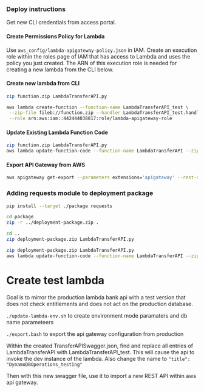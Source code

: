 ### Deploy instructions
Get new CLI credentials from access portal.
#### Create Permissions Policy for Lambda
Use `aws_config/lambda-apigateway-policy.json` in IAM.
Create an execution role within the roles page of IAM that has access to Lambda and uses the policy you just created.
The ARN of this execution role is needed for creating a new lambda from the CLI below.

#### Create new lambda from CLI
```bash
zip function.zip LambdaTransferAPI.py

aws lambda create-function --function-name LambdaTransferAPI_test \
 --zip-file fileb://function.zip --handler LambdaTransferAPI_test.handler --runtime python3.9 \
 --role arn:aws:iam::442444038817:role/lambda-apigateway-role
```



#### Update Existing Lambda Function Code
```bash
zip function.zip LambdaTransferAPI.py
aws lambda update-function-code --function-name LambdaTransferAPI --zip-file fileb://function.zip
```

#### Export API Gateway from AWS
```bash
aws apigateway get-export --parameters extensions='apigateway' --rest-api-id whu5vcahxe --stage-name test --export-type swagger TransferAPISwagger.json
```


### Adding requests module to deployment package
```bash
pip install --target ./package requests
```

```bash
cd package
zip -r ../deployment-package.zip .
```

```bash
cd ..
zip deployment-package.zip LambdaTransferAPI.py
```

```bash
zip deployment-package.zip LambdaTransferAPI.py
aws lambda update-function-code --function-name LambdaTransferAPI --zip-file fileb://deployment-package.zip
```

# Create test lambda
Goal is to  mirror the production lambda bank api with a test version that does not check entitlements and does not act on the production database.

`./update-lambda-env.sh` to create environment mode paramaters and db name parameteers

`./export.bash` to export the api gateway configuration from production

Within the created TransferAPISwagger.json, find and replace all entries of LambdaTransferAPI with LambdaTransferAPI_test. This will cause the api to invoke the dev instance of the lambda. Also change the name to `"title": "DynamoDBOperations_testing"`

Then with this new swagger file, use it to import a new REST API within aws api gateway.
